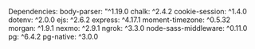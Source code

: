 Dependencies: 
    body-parser: "^1.19.0
    chalk: ^2.4.2
    cookie-session: ^1.4.0
    dotenv: ^2.0.0
    ejs: ^2.6.2
    express: ^4.17.1
    moment-timezone: ^0.5.32
    morgan: ^1.9.1
    nexmo: ^2.9.1
    ngrok: ^3.3.0
    node-sass-middleware: ^0.11.0
    pg: ^6.4.2
    pg-native: ^3.0.0
